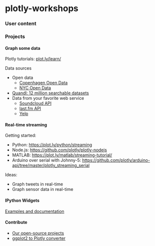 # plotly-workshops

### User content



### Projects

#### Graph some data
Plotly tutorials: [plot.ly/learn/](https://plot.ly/learn/)

Data sources
- Open data
  - [Copenhagen Open Data](http://data.kk.dk/)
  - [NYC Open Data](https://nycopendata.socrata.com/)
- [Quandl: 12 million searchable datasets](https://quandl.com)
- Data from your favorite web service
  - [Soundcloud API](https://developers.soundcloud.com/docs/api/reference#tracks)
  - [last.fm API](http://www.last.fm/api)
  - [Yelp](http://officialblog.yelp.com/2014/07/calling-all-developers-yelps-revamped-api-site-now-open-for-business.html)

#### Real-time streaming
Getting started:
- Python: https://plot.ly/python/streaming
- Node.js: https://github.com/plotly/plotly-nodejs
- MATLAB: https://plot.ly/matlab/streaming-tutorial/
- Arduino over serial with Johnny-5: https://github.com/plotly/arduino-api/tree/master/plotly_streaming_serial

Ideas:
- Graph tweets in real-time
- Graph sensor data in real-time

#### IPython Widgets
[Examples and documentation](http://moderndata.plot.ly/widgets-in-ipython-notebook-and-plotly/)

#### Contribute
- [Our open-source projects](https://github.com/plotly)
- [ggplot2 to Plotly converter](https://github.com/ropensci/plotly)
